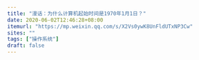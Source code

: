 ```yaml
---
title: "漫话：为什么计算机起始时间是1970年1月1日？"
date: 2020-06-02T12:46:28+08:00
itemurl: "https://mp.weixin.qq.com/s/X2Vs0ywK8UnFldUTxNP3Cw"
sites: ""
tags: ["操作系统"]
draft: false
---
```


